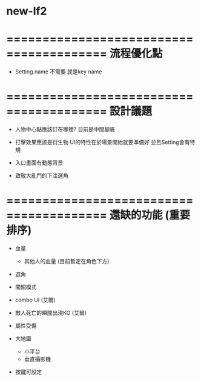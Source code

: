 # new-lf2

========================================
流程優化點
========================================

- Setting.name 不需要 就是key name

========================================
設計議題
========================================

- 人物中心點應該訂在哪裡?
    目前是中間腳底

- 打擊效果應該是衍生物 UI的特性在於場景開始就要準備好 並且Setting會有特規

- 入口畫面有動態背景

- 致敬大亂鬥的下注選角

========================================
還缺的功能 (重要排序)
========================================

- 血量
    - 其他人的血量 (目前暫定在角色下方)

- 選角
- 闖關模式
- combo UI (艾爾)
- 敵人死亡的瞬間出現KO (艾爾)


- 屬性受傷
- 大地圖
    - 小平台
    - 垂直攝影機

- 按鍵可設定